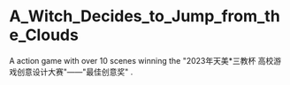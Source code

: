 # A_Witch_Decides_to_Jump_from_the_Clouds

A action game with over 10 scenes winning the "2023年天美*三教杯 高校游戏创意设计大赛"——"最佳创意奖" .

